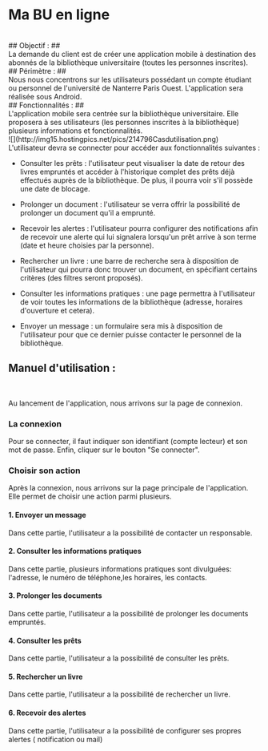 # Ma BU en ligne #
</br>
## Objectif : ##
</br>
La demande du client est de créer une application mobile à destination des abonnés de la bibliothèque universitaire (toutes les personnes inscrites). 
</br>
## Périmètre : ##
</br>
Nous nous concentrons sur les utilisateurs possédant un compte étudiant ou personnel de l'université de Nanterre Paris Ouest. L'application sera réalisée sous Android.
</br>
## Fonctionnalités : ##
</br>
L'application mobile sera centrée sur la bibliothèque universitaire. Elle proposera à ses utilisateurs (les personnes inscrites à la bibliothèque) plusieurs informations et fonctionnalités.
</br>
![](http://img15.hostingpics.net/pics/214796Casdutilisation.png)
</br>
L'utilisateur devra se connecter pour accéder aux fonctionnalités suivantes :
</br>

- Consulter les prêts : l'utilisateur peut visualiser la date de retour des livres empruntés et accéder à l'historique complet des prêts déjà effectués auprès de la bibliothèque. De plus, il pourra voir s'il possède une date de blocage.</br>

- Prolonger un document : l'utilisateur se verra offrir la possibilité de prolonger un document qu'il a emprunté.  
- Recevoir les alertes : l'utilisateur pourra configurer des notifications afin de recevoir une alerte qui lui signalera lorsqu'un prêt arrive à son terme (date et heure choisies par la personne).</br>

- Rechercher un livre : une barre de recherche sera à disposition de l'utilisateur qui pourra donc trouver un document, en spécifiant certains critères (des filtres seront proposés).
- Consulter les informations pratiques : une page permettra à l'utilisateur de voir toutes les informations de la bibliothèque (adresse, horaires d'ouverture et cetera).</br>

- Envoyer un message : un formulaire sera mis à disposition de l'utilisateur pour que ce dernier puisse contacter le personnel de la bibliothèque.

## Manuel d'utilisation : ##
</br>

Au lancement de l'application, nous arrivons sur la page de connexion.

<h3> La connexion </h3> 
Pour se connecter, il faut indiquer son identifiant (compte lecteur) et son mot de passe. Enfin, cliquer sur le bouton "Se connecter".

<h3> Choisir son action </h3>
Après la connexion, nous arrivons sur la page principale de l'application. Elle permet de choisir une action parmi plusieurs.

<h4> 1. Envoyer un message </h4>
Dans cette partie, l'utilisateur a la possibilité de contacter un responsable.
<h4> 2. Consulter les informations pratiques </h4>
Dans cette partie, plusieurs informations pratiques sont divulguées: l'adresse, le numéro de téléphone,les horaires, les contacts.
<h4> 3. Prolonger les documents </h4>
Dans cette partie, l'utilisateur a la possibilité de prolonger les documents empruntés. 
<h4> 4. Consulter les prêts </h4>
Dans cette partie, l'utilisateur a la possibilité de consulter les prêts.
<h4> 5. Rechercher un livre </h4>
Dans cette partie, l'utilisateur a la possibilité de rechercher un livre.
<h4> 6. Recevoir des alertes </h4>
Dans cette partie, l'utilisateur a la possibilité de configurer ses propres alertes ( notification ou mail)



